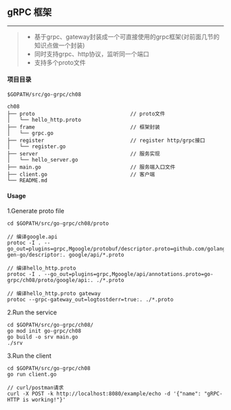 ## gRPC 框架

------

> * 基于grpc、gateway封装成一个可直接使用的grpc框架(对前面几节的知识点做一个封装)
> * 同时支持grpc、http协议，监听同一个端口
> * 支持多个proto文件

#### 项目目录
```
$GOPATH/src/go-grpc/ch08

ch08
├── proto                               // proto文件
│   └── hello_http.proto
├── frame                               // 框架封装
│   └── grpc.go
├── register                            // register http/grpc接口
│   └── register.go
├── server                              // 服务实现
│   └── hello_server.go
├── main.go                             // 服务端入口文件
├── client.go                           // 客户端
└── README.md
```

#### Usage
1.Generate proto file
```
cd $GOPATH/src/go-grpc/ch08/proto

// 编译google.api
protoc -I . --go_out=plugins=grpc,Mgoogle/protobuf/descriptor.proto=github.com/golang/protobuf/protoc-gen-go/descriptor:. google/api/*.proto

// 编译hello_http.proto
protoc -I . --go_out=plugins=grpc,Mgoogle/api/annotations.proto=go-grpc/ch08/proto/google/api:. ./*.proto

// 编译hello_http.proto gateway
protoc --grpc-gateway_out=logtostderr=true:. ./*.proto
```


2.Run the service
```
cd $GOPATH/src/go-grpc/ch08/
go mod init go-grpc/ch08
go build -o srv main.go
./srv
```

3.Run the client
```
cd $GOPATH/src/go-grpc/ch08
go run client.go

// curl/postman请求
curl -X POST -k http://localhost:8080/example/echo -d '{"name": "gRPC-HTTP is working!"}'
```